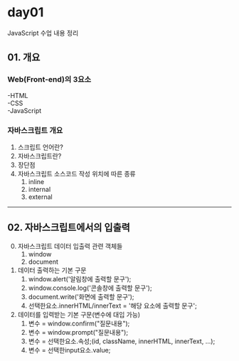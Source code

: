 # day01
JavaScript 수업 내용 정리
## 01. 개요
### Web(Front-end)의 3요소
-HTML <br>
-CSS <br>
-JavaScript

### 자바스크립트 개요
1. 스크립트 언어란?
2. 자바스크립트란?
3. 장단점
4. 자바스크립트 소스코드 작성 위치에 따른 종류
    1) inline
    2) internal
    3) external

***
## 02. 자바스크립트에서의 입출력
0. 자바스크립트 데이터 입출력 관련 객체들
    1) window
    2) document
1. 데이터 출력하는 기본 구문
    1) window.alert('알림창에 출력할 문구');
    2) window.console.log('콘솔창에 출력할 문구');
    3) document.write('화면에 출력할 문구');
    4) 선택한요소.innerHTML/innerText = '해당 요소에 출력할 문구';
2. 데이터를 입력받는 기본 구문(변수에 대입 가능)
    1) 변수 = window.confirm("질문내용");
    2) 변수 = window.prompt("질문내용");
    3) 변수 = 선택한요소.속성;(id, className, innerHTML, innerText, ...);
    4) 변수 = 선택한input요소.value;
 

